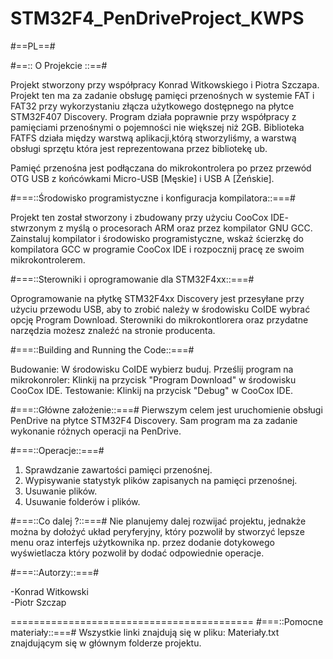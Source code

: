 STM32F4_PenDriveProject_KWPS
============================

#==PL==#

#==:: O Projekcie ::==#

Projekt stworzony przy współpracy Konrad Witkowskiego i Piotra Szczapa.
Projekt ten ma za zadanie obsługę pamięci przenośnych w systemie FAT i FAT32 przy wykorzystaniu złącza użytkowego dostępnego na płytce STM32F407 Discovery.
Program działa poprawnie przy współpracy z pamięciami przenośnymi o pojemności nie większej niż 2GB.
Biblioteka FATFS działa między warstwą aplikacji,którą stworzyliśmy, a warstwą obsługi sprzętu która jest reprezentowana przez bibliotekę ub.

Pamięć przenośna jest podłączana do mikrokontrolera po przez przewód OTG USB z końcówkami Micro-USB [Męskie] i USB A [Żeńskie].

#===::Środowisko programistyczne i konfiguracja kompilatora::===#

Projekt ten został stworzony i zbudowany przy użyciu CooCox IDE- stwrzonym z myślą o procesorach ARM oraz przez kompilator GNU GCC.
Zainstaluj kompilator i środowisko programistyczne, wskaż ścierzkę do kompilatora GCC w programie CooCox IDE i rozpocznij pracę ze swoim mikrokontrolerem.


#===::Sterowniki i  oprogramowanie dla STM32F4xx::===#

Oprogramowanie na płytkę STM32F4xx Discovery  jest przesyłane przy użyciu przewodu USB, aby to zrobić należy w środowisku CoIDE wybrać opcję Program Download. Sterowniki do mikrokontlorera oraz przydatne narzędzia możesz znaleźć na stronie producenta.

#===::Building and Running the Code::===#

Budowanie: W środowisku CoIDE wybierz buduj.
Prześlij program na mikrokonroler: Klinkij na przycisk "Program Download" w środowisku CooCox IDE.
Testowanie: Klinkij na przycisk "Debug" w  CooCox IDE.

#===::Główne założenie::===#
Pierwszym celem jest uruchomienie obsługi PenDrive na płytce STM32F4 Discovery.
Sam program ma za zadanie wykonanie różnych operacji na PenDrive.

#===::Operacje::===#
1. Sprawdzanie zawartości pamięci przenośnej.
2. Wypisywanie statystyk plików zapisanych na pamięci przenośnej.
3. Usuwanie plików.
5. Usuwanie folderów i plików.


#===::Co dalej ?::===#
Nie planujemy dalej rozwijać projektu, jednakże można by dołożyć układ peryferyjny, który pozwolił by stworzyć lepsze menu oraz interfejs użytkownika np. przez dodanie dotykowego wyświetlacza który pozwolił by dodać odpowiednie operacje.



#===::Autorzy::===#

-Konrad Witkowski  
-Piotr Szczap


==========================================
#===::Pomocne materiały::===#
Wszystkie linki znajdują się w pliku: Materiały.txt znajdującym się w głównym folderze projektu.

